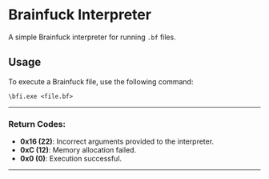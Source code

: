 # Brainfuck Interpreter

A simple Brainfuck interpreter for running `.bf` files.

## Usage

To execute a Brainfuck file, use the following command:

`\bfi.exe <file.bf>`

---

### Return Codes:
- **0x16 (22)**: Incorrect arguments provided to the interpreter.
- **0xC (12)**: Memory allocation failed.
- **0x0 (0)**: Execution successful.

---